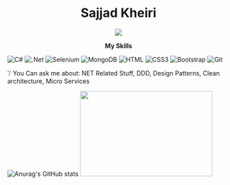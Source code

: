 <h1 align="center">Sajjad Kheiri</h1>

<p align="center">
 <a href="https://www.linkedin.com/in/sajjad-kheiri" target="_blank">
  <img src="https://img.icons8.com/fluent/48/000000/linkedin.png" />
 </a>
  
</p>

<p align="center"> 
 <strong>
  My Skills
  </strong>
</p>

![C#](https://img.shields.io/badge/csharp-512BD4?style=for-the-badge&labelColor=black&logo=scharp&logoColor=512BD4)
![.Net](https://img.shields.io/badge/dotnet-512BD4?style=for-the-badge&logo=dotnet&logoColor=white)
![Selenium](https://img.shields.io/badge/selenium-43B02A?style=for-the-badge&labelColor=black&logo=selenium&logoColor=43B02A)
![MongoDB](https://img.shields.io/badge/MongoDB-4EA94B?style=for-the-badge&logo=mongodb&logoColor=white)
![HTML](https://img.shields.io/badge/HTML5-E34F26?style=for-the-badge&logo=html5&logoColor=white)
![CSS3](https://img.shields.io/badge/CSS3-1572B6?style=for-the-badge&logo=css3&logoColor=white)
![Bootstrap](https://img.shields.io/badge/Bootstrap-563D7C?style=for-the-badge&logo=bootstrap&logoColor=white)
![Git](https://img.shields.io/badge/Git-F05032?style=for-the-badge&logo=git&logoColor=white)

❔ You Can ask me about: NET Related Stuff, DDD, Design Patterns, Clean architecture, Micro Services 

![Anurag's GitHub stats](https://github-readme-stats.vercel.app/api?username=sajjadkheiri&show_icons=true)
<img src="https://raw.githubusercontent.com/alsiam/alsiam/refs/heads/main/assets/programmer.gif" width="300" height="193.05" />


</br>
</p>
